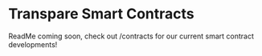 # Transpare Smart Contracts

ReadMe coming soon, check out /contracts for our current smart contract developments!
